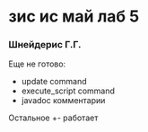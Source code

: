 # зис ис май лаб 5
### Шнейдерис Г.Г.
Еще не готово:
* update command
* execute_script command
* javadoc комментарии

Остальное +- работает

